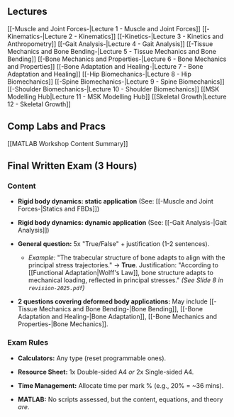 
## Lectures
[[-Muscle and Joint Forces-|Lecture 1 - Muscle and Joint Forces]]
[[-Kinematics-|Lecture 2 - Kinematics]] 
[[-Kinetics-|Lecture 3 - Kinetics and Anthropometry]]
[[-Gait Analysis-|Lecture 4 - Gait Analysis]]
[[-Tissue Mechanics and Bone Bending-|Lecture 5 - Tissue Mechanics and Bone Bending]]
[[-Bone Mechanics and Properties-|Lecture 6 - Bone Mechanics and Properties]]
[[-Bone Adaptation and Healing-|Lecture 7 - Bone Adaptation and Healing]]
[[-Hip Biomechanics-|Lecture 8 - Hip Biomechanics]]
[[-Spine Biomechanics-|Lecture 9 - Spine Biomechanics]]
[[-Shoulder Biomechanics-|Lecture 10 - Shoulder Biomechanics]]
[[MSK Modelling Hub|Lecture 11 - MSK Modelling Hub]]
[[Skeletal Growth|Lecture 12 - Skeletal Growth]]

## Comp Labs and Pracs

[[MATLAB Workshop Content Summary]]

## Final Written Exam (3 Hours)

### Content

- **Rigid body dynamics: static application** (See: [[-Muscle and Joint Forces-|Statics and FBDs]])
    
- **Rigid body dynamics: dynamic application** (See: [[-Gait Analysis-|Gait Analysis]])
    
- **General question:** 5x "True/False" + justification (1-2 sentences).
    
    - _Example:_ "The trabecular structure of bone adapts to align with the principal stress trajectories." -> **True**. Justification: "According to [[Functional Adaptation|Wolff's Law]], bone structure adapts to mechanical loading, reflected in principal stresses." _(See Slide 8 in `revision-2025.pdf`)_
        
- **2 questions covering deformed body applications:** May include [[-Tissue Mechanics and Bone Bending-|Bone Bending]], [[-Bone Adaptation and Healing-|Bone Adaptation]], [[-Bone Mechanics and Properties-|Bone Mechanics]].
    

### Exam Rules

- **Calculators:** Any type (reset programmable ones).
    
- **Resource Sheet:** 1x Double-sided A4 _or_ 2x Single-sided A4.
    
- **Time Management:** Allocate time per mark % (e.g., 20% = ~36 mins).
    
- **MATLAB:** No scripts assessed, but the content, equations, and theory _are_.